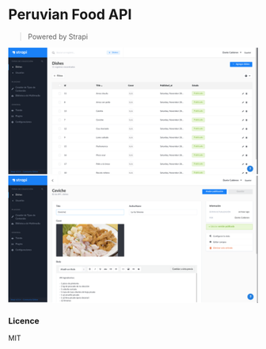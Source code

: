 # Peruvian Food API

> Powered by Strapi

<p align='center'>
  <img src='.github/screenshots/Screenshot-20201128205930-1925x975.png'  width='590px'/>
  <img src='.github/screenshots/Screenshot-20201128205949-1922x981.png'  width='590px'/>
</p>

### Licence

MIT
